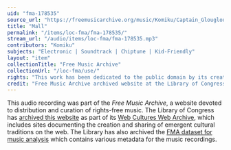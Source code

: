 ```yaml
---
uid: "fma-178535"
source_url: "https://freemusicarchive.org/music/Komiku/Captain_Glouglous_Incredible_Week_Soundtrack/mall_1328"
title: "Mall"
permalink: "/items/loc-fma/fma-178535/"
stream_url: "/audio/items/loc-fma/fma-178535.mp3"
contributors: "Komiku"
subjects: "Electronic | Soundtrack | Chiptune | Kid-Friendly"
layout: "item"
collectionTitle: "Free Music Archive"
collectionUrl: "/loc-fma/use/"
rights: "This work has been dedicated to the public domain by its creator, thus is free to use and reuse without restriction. You can copy, modify, distribute and perform the work, even for commercial purposes, all without asking permission. Attribution is recommended but not required."
credit: "Free Music Archive archived website at the Library of Congress, Web Archives Division."
---
```


This audio recording was part of the _Free Music Archive_, a website devoted to distribution and curation of rights-free music. The Library of Congress has [archived this website](https://www.loc.gov/item/lcwaN0026492/) as part of its [Web Cultures Web Archive](https://www.loc.gov/collections/web-cultures-web-archive/about-this-collection/), which includes sites documenting the creation and sharing of emergent cultural traditions on the web. The Library has also archived the [FMA dataset for music analysis](https://catalog.loc.gov/vwebv/search?searchCode=LCCN&searchArg=2018655052&searchType=1&permalink=y) which contains various metadata for the music recordings.